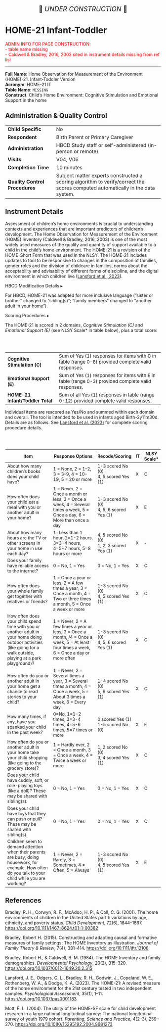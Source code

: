 <p style="text-align: center; font-size: 1.5em;">🚧 <i>UNDER CONSTRUCTION</i> 🚧 </p>


# HOME-21 Infant-Toddler

 <p style="color: red;">ADMIN INFO FOR PAGE CONSTRUCTION:<br>
 - table name missing<br>
 - Caldwell & Bradley, 2016, 2003 sited in instrument details missing from ref list</p>

----------------

**Full Name**: Home Observation for Measurement of the Environment (HOME)-21. Infant-Toddler Version                    
**Acronym**: HOME-21 IT          
**Table Name**: `MISSING`            
**Construct**: Child’s Home Environment: Cognitive Stimulation and Emotional Support in the home

## Administration & Quality Control

<table class="table-no-vertical-lines" style="width: 100%; border-collapse: collapse; table-layout: fixed;">
<tbody>
<tr><td><b>Child Specific</b></td>
<td>No</td></tr>
<tr><td><b>Respondent</b></td>
<td>Birth Parent or Primary Caregiver</td></tr>
<tr><td><b>Administration</b></td>
<td style="word-wrap: break-word; white-space: normal;">HBCD Study staff or self-administered (in-person or remote)</td></tr>
<tr><td><b>Visits</b></td>
<td>V04, V06</td></tr>
<tr><td><b>Completion Time</b></td>
<td>10 minutes</td></tr>
<tr><td><b>Quality Control Procedures</b></td>
<td style="word-wrap: break-word; white-space: normal;">Subject matter experts constructed a scoring algorithm to verify/correct the scores computed automatically in the data system.</td></tr>      
</tbody>
</table>

## Instrument Details

Assessment of children’s home environments is crucial to understanding contexts and experiences that are important predictors of children’s development. The Home Observation for Measurement of the Environment (HOME) Inventory (Caldwell & Bradley, 2016, 2003) is one of the most widely used measures of the quality and quantity of support available to a child in the child’s home environment. The HOME-21 is a revision of the HOME-Short Form that was used in the NLSY. The HOME-21 includes updates to tool to be responsive to changes in the composition of families, gender roles and the division of childcare in families, norms about the acceptability and advisability of different forms of discipline, and the digital environment in which children live (<a href="https://doi.org/10.1037/pas0001183" target="_blank">Lansford et al., 2023</a>).

<div id="hbcd-mod" class="table-banner" onclick="toggleCollapse(this)">
  <span class="text-with-link">
  <span class="text">HBCD Modification Details</span>
  <a class="anchor-link" href="#hbcd-mod" title="Copy link">
  <i class="fa-solid fa-link"></i>
  </a>
  </span>
  <span class="arrow">▸</span>
</div>
<div class="collapsible-content">
<p>For HBCD, HOME-21 was adapted for more inclusive language (“sister or brother” changed to “sibling(s)”; “family members” changed to “another adult in your home”).</p>
</div>

<div id="scoring" class="table-banner" onclick="toggleCollapse(this)">
  <span class="text-with-link">
  <span class="text">Scoring Procedures</span>
  <a class="anchor-link" href="#scoring" title="Copy link">
  <i class="fa-solid fa-link"></i>
  </a>
  </span>
  <span class="arrow">▸</span>
</div>
<div class="table-collapsible-content">
<p>The HOME-21 is scored in 2 domains, <i>Cognitive Stimulation (C)</i> and <i>Emotional Support (E)</i> (see NLSY Scale* in table below), plus a total score:</p><br><br>

<table class="table-no-vertical-lines" style="width: 100%; border-collapse: collapse; table-layout: fixed; font-size: 15px; padding-bottom: 0; margin-bottom: 0;">
<tbody>
<tr><td><b>Cognitive Stimulation (C)</b></td>
<td style="word-wrap: break-word; white-space: normal;">Sum of Yes (1) responses for items with C in table (range 0-8) provided complete valid responses.</td></tr> 
<tr><td><b>Emotional Support (E)</b></td>
<td style="word-wrap: break-word; white-space: normal;">Sum of Yes (1) responses for items with E in table (range 0-3) provided complete valid responses.</td></tr> 
<tr><td><b>HOME-21 Infant/Toddler Total</b></td>
<td style="word-wrap: break-word; white-space: normal;">Sum of all Yes (1) responses in table (range 0-12) provided complete valid responses.</td></tr> 
</tbody>
</table>
<p>Individual items are rescored as Yes/No and summed within each domain and overall. The tool is intended to be used in infants aged Birth-2y11m30d. Details are as follows. See <a href="https://doi.org/10.1037/pas0001183">Lansford et al. (2023)</a> for complete scoring procedure details.</p>
<br><br>

<table style="width: 100%; border-collapse: collapse; table-layout: fixed; font-size: 14px">
<thead>
  <tr>
    <th style="width: 40%;">Item</th>
    <th style="width: 40%;">Response Options</th>
    <th style="width: 20%;">Recode/Scoring</th>
    <th style="width: 5%;">IT</th>
    <th style="width: 5%; word-wrap: break-word; white-space: normal;">NLSY Scale*</th>
  </tr>
  </thead>
<tbody>
<tr>
  <td style="word-wrap: break-word; white-space: normal;">About how many children&rsquo;s books does your child have?</td>
  <td style="word-wrap: break-word; white-space: normal;">1 = None, 2 = 1&ndash;2, 3 = 3&ndash;9, 4 = 10&ndash;19, 5 = 20 or more</td>
  <td style="word-wrap: break-word; white-space: normal;">1-3 scored No (0)<br>4, 5 scored Yes (1)</td>
  <td>X</td>
  <td>C</td>
</tr>
<tr>
  <td style="word-wrap: break-word; white-space: normal;">How often does your child eat a meal with you or another adult in your home?</td>
  <td style="word-wrap: break-word; white-space: normal;">1 = Never, 2 = Once a month or less, 3 = Once a week, 4 = Several times a week, 5 = Once a day, 6 = More than once a day</td>
  <td style="word-wrap: break-word; white-space: normal;">1-3 scored No (0)<br>4, 5, 6 scored Yes (1)</td>
  <td>X</td>
  <td>E</td>
</tr>
<tr>
  <td style="word-wrap: break-word; white-space: normal;">About how many hours are the TV or other screens in your home in use each day?</td>
  <td style="word-wrap: break-word; white-space: normal;">1=Less than 1 hour, 2=1-2 hours, 3=3-4 hours, 4=5-7 hours, 5=8 hours or more</td>
  <td style="word-wrap: break-word; white-space: normal;">4, 5 scored No (0)<br>1, 2, 3 scored Yes (1)</td>
  <td>X</td>
  <td>-</td>
</tr>
<tr>
  <td style="word-wrap: break-word; white-space: normal;">Does your family have reliable access to the internet?</td>
  <td>0 = No, 1 = Yes</td>
  <td>0 = No, 1 = Yes</td>
  <td>X</td>
  <td>C</td>
</tr>
<tr>
  <td style="word-wrap: break-word; white-space: normal;">How often does your whole family get together with relatives or friends?</td>
  <td style="word-wrap: break-word; white-space: normal;">1 = Once a year or less, 2 = A few times a year, 3 = Once a month, 4 = Two or three times a month, 5 = Once a week or more</td>
  <td style="word-wrap: break-word; white-space: normal;">1-3 scored No (0)<br>4, 5 scored Yes (1)</td>
  <td>X</td>
  <td>C</td>
</tr>
<tr>
  <td style="word-wrap: break-word; white-space: normal;">How often does your child spend time with you or another adult in your home doing outdoor activities (like going for a walk outside, playing at a park playground)?</td>
  <td style="word-wrap: break-word; white-space: normal;">1 = Never, 2 = A few times a year or less, 3 = Once a month, /4 = Once a week, 5 = At least four times a week, 6 = Once a day or more often</td>
  <td style="word-wrap: break-word; white-space: normal;">1-3 scored No (0)<br>4, 5, 6 scored Yes (1)</td>
  <td>X</td>
  <td>C</td>
</tr>
<tr>
<td style="word-wrap: break-word; white-space: normal;">How often do you or another adult in your home get a chance to read stories to your child?</td>
<td style="word-wrap: break-word; white-space: normal;">1 = Never, 2 = Several times a year, 3 = Several times a month, 4 = Once a week, 5 = About 3 times a week, 6 = Every day</td>
<td style="word-wrap: break-word; white-space: normal;">1-4 scored No (0)<br>5, 6 scored Yes (1)</td>
<td>X</td>
<td>C</td>
</tr>
<tr>
<td style="word-wrap: break-word; white-space: normal;">How many times, if any, have you spanked your child in the past week?</td>
<td style="word-wrap: break-word; white-space: normal;">0=No, 1=1-2 times, 3=3-4 times, 4=5-6 times, 5=7 times or more</td>
<td style="word-wrap: break-word; white-space: normal;">0 scored Yes (1)<br>1-5 scored No (0)</td>
<td>X</td>
<td>E</td>
</tr>
<tr>
<td style="word-wrap: break-word; white-space: normal;">How often do you or another adult in your home take your child shopping (like going to the grocery store)?</td>
<td style="word-wrap: break-word; white-space: normal;">1 = Hardly ever, 2 = Once a month, 3 = Once a week, 4 = Twice a week or more</td>
<td style="word-wrap: break-word; white-space: normal;">1, 2 scored No (0)<br>3, 4 scored Yes (1)</td>
<td>X</td>
<td>C</td>
</tr>
<tr>
<td style="word-wrap: break-word; white-space: normal;">Does your child have cuddly, soft, or role-playing toys (like a doll)? These may be shared with sibling(s).</td>
<td>0 = No, 1 = Yes</td>
<td>0 = No, 1 = Yes</td>
<td>X</td>
<td>C</td>
</tr>
<tr>
<td style="word-wrap: break-word; white-space: normal;">Does your child have toys that they can push or pull? These may be shared with sibling(s).</td>
<td>0 = No, 1 = Yes</td>
<td>0 = No, 1 = Yes</td>
<td>X</td>
<td>C</td>
</tr>
<tr>
<td style="word-wrap: break-word; white-space: normal;">Children seem to demand attention when their parents are busy, doing housework, for example. How often do you talk to your child while you are working?</td>
<td style="word-wrap: break-word; white-space: normal;">1 = Never, 2 = Rarely, 3 = Sometimes, 4 = Often, 5 = Always</td>
<td style="word-wrap: break-word; white-space: normal;">1-3 scored No (0)<br>4, 5 scored Yes (1)</td>
<td>X</td>
<td>E</td>
</tr>
</tbody>
</table>
</div>

## References
<div class="references"> 
<p>Bradley, R. H., Corwyn, R. F., McAdoo, H. P., & Coll, C. G. (2001). The home environments of children in the United States part I: variations by age, ethnicity, and poverty status. <i>Child Development</i>, 72(6), 1844–1867. <a href="https://doi.org/10.1111/1467-8624.t01-1-00382" target="_blank">https://doi.org/10.1111/1467-8624.t01-1-00382</a></p>  
<p>Bradley, Robert H. (2015). Constructing and adapting causal and formative measures of family settings: The HOME Inventory as illustration. <i>Journal of Family Theory & Review</i>, 7(4), 381–414. <a href="https://doi.org/10.1111/jftr.12108" target="_blank">https://doi.org/10.1111/jftr.12108</a></p>  
<p>Bradley, Robert H., & Caldwell, B. M. (1984). The HOME Inventory and family demographics. <i>Developmental Psychology</i>, 20(2), 315–320. <a href="https://doi.org/10.1037/0012-1649.20.2.315" target="_blank">https://doi.org/10.1037/0012-1649.20.2.315</a></p>  
<p>Lansford, J. E., Odgers, C. L., Bradley, R. H., Godwin, J., Copeland, W. E., Rothenberg, W. A., & Dodge, K. A. (2023). The HOME-21: A revised measure of the home environment for the 21st century tested in two independent samples. <i>Psychological Assessment</i>, 35(1), 1–11. <a href="https://doi.org/10.1037/pas0001183" target="_blank">https://doi.org/10.1037/pas0001183</a></p>  
<p>Mott, F. L. (2004). The utility of the HOME-SF scale for child development research in a large national longitudinal survey: The national longitudinal survey of youth 1979 cohort. <i>Parenting, Science and Practice</i>, 4(2–3), 259–270. <a href="https://doi.org/10.1080/15295192.2004.9681273" target="_blank">https://doi.org/10.1080/15295192.2004.9681273</a></p>  
</div>
<br>
